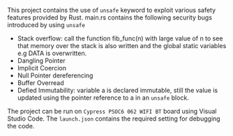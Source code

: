 This project contains the use of `unsafe` keyword to exploit various safety features provided by Rust. main.rs contains the following security bugs introduced by using `unsafe`

- Stack overflow: call the function fib_func(n) with large value of n to see that memory over the stack is also written and the global static variables e.g DATA is overwritten.
- Dangling Pointer
- Implicit Coercion
- Null Pointer dereferencing
- Buffer Overread
- Defied Immutability: variable a is declared immutable, still the value is updated using the pointer reference to a in an `unsafe` block.

The project can be run on `Cypress PSOC6 062 WIFI BT` board using Visual Studio Code. The `launch.json` contains the required setting for debugging the code.
